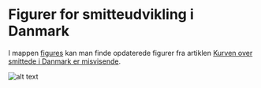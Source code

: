 # Figurer for smitteudvikling i Danmark

I mappen [figures](https://github.com/ktbaek/COVID-19-Danmark/tree/master/figures) kan man finde opdaterede figurer fra artiklen [Kurven over smittede i Danmark er misvisende](https://link.medium.com/Ldu11b9IQ8).

![alt text](https://github.com/ktbaek/COVID-19-Danmark/master/figures/Vigtigste_coronatal.png)
